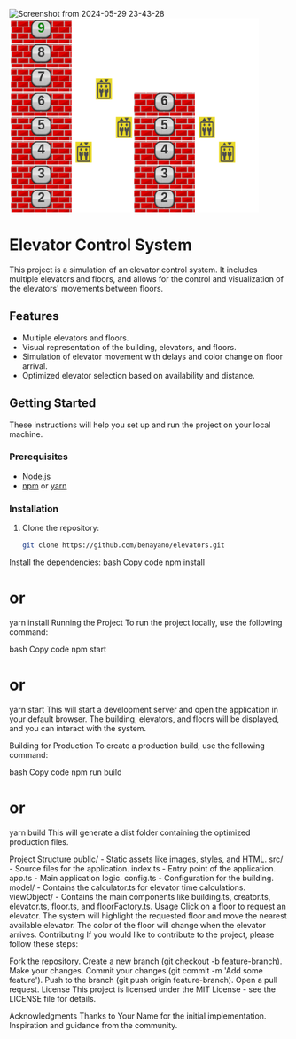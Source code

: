 ![Screenshot from 2024-05-29 23-43-28](https://github.com/benayano/elevators/assets/47076756/d3e09b18-a2d1-4ee4-82ed-ddff5e47aab5)
<img src="https://github.com/benayano/elevators/blob/main/public/images/example.png" alt="Elevator Control System" width="450" height="350">

# Elevator Control System

This project is a simulation of an elevator control system. It includes multiple elevators and floors, and allows for the control and visualization of the elevators' movements between floors.

## Features

- Multiple elevators and floors.
- Visual representation of the building, elevators, and floors.
- Simulation of elevator movement with delays and color change on floor arrival.
- Optimized elevator selection based on availability and distance.

## Getting Started

These instructions will help you set up and run the project on your local machine.

### Prerequisites

- [Node.js](https://nodejs.org/en/)
- [npm](https://www.npmjs.com/) or [yarn](https://yarnpkg.com/)

### Installation

1. Clone the repository:
   ```bash
   git clone https://github.com/benayano/elevators.git
Install the dependencies:
bash
Copy code
npm install
# or
yarn install
Running the Project
To run the project locally, use the following command:

bash
Copy code
npm start
# or
yarn start
This will start a development server and open the application in your default browser. The building, elevators, and floors will be displayed, and you can interact with the system.

Building for Production
To create a production build, use the following command:

bash
Copy code
npm run build
# or
yarn build
This will generate a dist folder containing the optimized production files.

Project Structure
public/ - Static assets like images, styles, and HTML.
src/ - Source files for the application.
index.ts - Entry point of the application.
app.ts - Main application logic.
config.ts - Configuration for the building.
model/ - Contains the calculator.ts for elevator time calculations.
viewObject/ - Contains the main components like building.ts, creator.ts, elevator.ts, floor.ts, and floorFactory.ts.
Usage
Click on a floor to request an elevator.
The system will highlight the requested floor and move the nearest available elevator.
The color of the floor will change when the elevator arrives.
Contributing
If you would like to contribute to the project, please follow these steps:

Fork the repository.
Create a new branch (git checkout -b feature-branch).
Make your changes.
Commit your changes (git commit -m 'Add some feature').
Push to the branch (git push origin feature-branch).
Open a pull request.
License
This project is licensed under the MIT License - see the LICENSE file for details.

Acknowledgments
Thanks to Your Name for the initial implementation.
Inspiration and guidance from the community.
